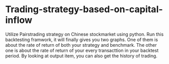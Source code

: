 # Trading-strategy-based-on-capital-inflow
Utilize Pairstrading strategy on Chinese stockmarket using python. 
Run this backtesting framwork, it will finally gives you two graphs. One of them is about the rate of return of both your strategy and benchmark. The other one is about the rate of return of your every transacttion in your backtest period. 
By looking at output item, you can also get the history of trading.
